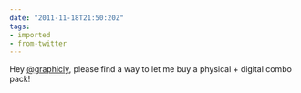 ```yaml
---
date: "2011-11-18T21:50:20Z"
tags:
- imported
- from-twitter
---
```

Hey [@graphicly](https://twitter.com/graphicly), please find a way to let me buy a physical + digital combo pack\!

